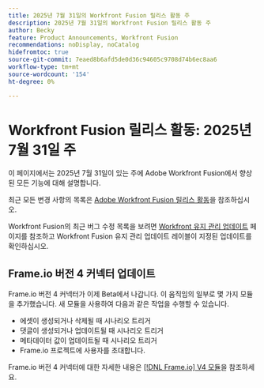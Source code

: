 ```yaml
---
title: 2025년 7월 31일의 Workfront Fusion 릴리스 활동 주
description: 2025년 7월 31일의 Workfront Fusion 릴리스 활동 주
author: Becky
feature: Product Announcements, Workfront Fusion
recommendations: noDisplay, noCatalog
hidefromtoc: true
source-git-commit: 7eaed8b6afd5de0d36c94605c9708d74b6ec8aa6
workflow-type: tm+mt
source-wordcount: '154'
ht-degree: 0%

---
```


# Workfront Fusion 릴리스 활동: 2025년 7월 31일 주

이 페이지에서는 2025년 7월 31일이 있는 주에 Adobe Workfront Fusion에서 향상된 모든 기능에 대해 설명합니다.

최근 모든 변경 사항의 목록은 [Adobe Workfront Fusion 릴리스 활동](/help/workfront-fusion/fusion-product-releases/fusion-release-activity.md)을 참조하십시오.

Workfront Fusion의 최근 버그 수정 목록을 보려면 [Workfront 유지 관리 업데이트](https://experienceleague.adobe.com/en/docs/workfront-known-issues/releases/current-updates) 페이지를 참조하고 Workfront Fusion 유지 관리 업데이트 레이블이 지정된 업데이트를 확인하십시오.

## Frame.io 버전 4 커넥터 업데이트

Frame.io 버전 4 커넥터가 이제 Beta에서 나갑니다. 이 움직임의 일부로 몇 가지 모듈을 추가했습니다. 새 모듈을 사용하여 다음과 같은 작업을 수행할 수 있습니다.

* 에셋이 생성되거나 삭제될 때 시나리오 트리거
* 댓글이 생성되거나 업데이트될 때 시나리오 트리거
* 메타데이터 값이 업데이트될 때 시나리오 트리거
* Frame.io 프로젝트에 사용자를 초대합니다.

Frame.io 버전 4 커넥터에 대한 자세한 내용은 [[!DNL Frame.io] V4 모듈](/help/workfront-fusion/references/apps-and-modules/adobe-connectors/frame-io-modules-new.md)을 참조하세요.



